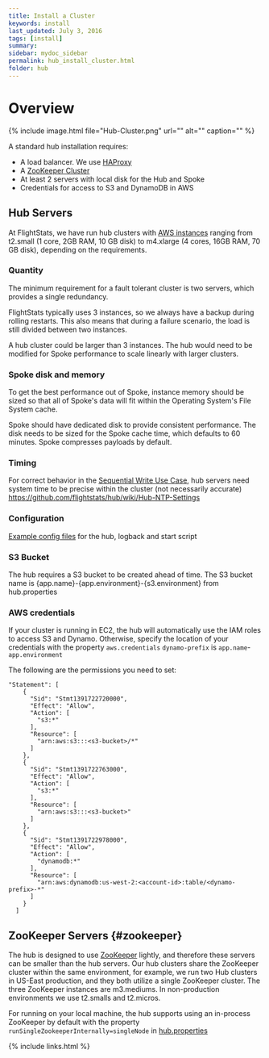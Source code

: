 ```yaml
---
title: Install a Cluster
keywords: install
last_updated: July 3, 2016
tags: [install]
summary: 
sidebar: mydoc_sidebar
permalink: hub_install_cluster.html
folder: hub
---
```


# Overview

{% include image.html file="Hub-Cluster.png" url="" alt="" caption="" %}

A standard hub installation requires:

* A load balancer.  We use [HAProxy](http://www.haproxy.org/)
* A [ZooKeeper Cluster](#zookeeper)
* At least 2 servers with local disk for the Hub and Spoke
* Credentials for access to S3 and DynamoDB in AWS 

## Hub Servers

At FlightStats, we have run hub clusters with [AWS instances](https://aws.amazon.com/ec2/instance-types/) ranging from t2.small (1 core, 2GB RAM, 10 GB disk) 
to m4.xlarge (4 cores, 16GB RAM, 70 GB disk), depending on the requirements.  

### Quantity

The minimum requirement for a fault tolerant cluster is two servers, which provides a single redundancy.

FlightStats typically uses 3 instances, so we always have a backup during rolling restarts.  This also means that during a failure scenario, the load is still divided between two instances.

A hub cluster could be larger than 3 instances.  The hub would need to be modified for Spoke performance to scale linearly with larger clusters.

### Spoke disk and memory

To get the best performance out of Spoke, instance memory should be sized so that all of Spoke's data will fit within the Operating System's File System cache.

Spoke should have dedicated disk to provide consistent performance.  The disk needs to be sized for the Spoke cache time, which defaults to 60 minutes.  Spoke compresses payloads by default.

### Timing

For correct behavior in the [Sequential Write Use Case](hub_other_use_cases.html), hub servers need system time to be precise within the cluster (not necessarily accurate) https://github.com/flightstats/hub/wiki/Hub-NTP-Settings

### Configuration

[Example config files](https://github.com/flightstats/hub/blob/master/cluster/) for the hub, logback and start script

### S3 Bucket

The hub requires a S3 bucket to be created ahead of time.
The S3 bucket name is {app.name}-{app.environment}-{s3.environment} from hub.properties

### AWS credentials

If your cluster is running in EC2, the hub will automatically use the IAM roles to access S3 and Dynamo.
Otherwise, specify the location of your credentials with the property `aws.credentials`
`dynamo-prefix` is `app.name`-`app.environment`

The following are the permissions you need to set:

```
"Statement": [
    {
      "Sid": "Stmt1391722720000",
      "Effect": "Allow",
      "Action": [
        "s3:*"
      ],
      "Resource": [
        "arn:aws:s3:::<s3-bucket>/*"
      ]
    },
    {
      "Sid": "Stmt1391722763000",
      "Effect": "Allow",
      "Action": [
        "s3:*"
      ],
      "Resource": [
        "arn:aws:s3:::<s3-bucket>"
      ]
    },
    {
      "Sid": "Stmt1391722978000",
      "Effect": "Allow",
      "Action": [
        "dynamodb:*"
      ],
      "Resource": [
        "arn:aws:dynamodb:us-west-2:<account-id>:table/<dynamo-prefix>-*"
      ]
    }
  ]
```

## ZooKeeper Servers {#zookeeper}

The hub is designed to use [ZooKeeper](https://zookeeper.apache.org/doc/trunk/zookeeperAdmin.html) lightly, and therefore these servers can be smaller than the hub servers.
Our hub clusters share the ZooKeeper cluster within the same environment, for example, we run two Hub clusters in US-East production, and they both utilize a single ZooKeeper cluster. 
The three ZooKeeper instances are m3.mediums.  In non-production environments we use t2.smalls and t2.micros.

For running on your local machine, the hub supports using an in-process ZooKeeper by default with the property `runSingleZookeeperInternally=singleNode` in 
[hub.properties](https://github.com/flightstats/hub/blob/master/src/main/resources/hub.properties)

{% include links.html %}
